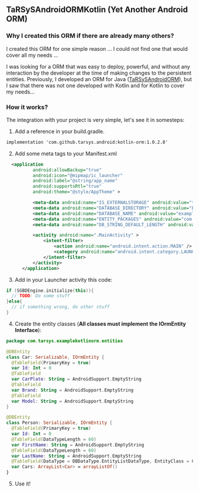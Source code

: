 ## TaRSySAndroidORMKotlin (Yet Another Android ORM)

### Why I created this ORM if there are already many others?

I created this ORM for one simple reason ... I could not find one that would cover all my needs ...

I was looking for a ORM that was easy to deploy, powerful, and without any interaction by the developer at the time of making changes to the persistent entities. Previously, I developed an ORM for Java ([TaRSySAndroidORM](http://tarsys.github.io/TaRSySAndroidORM/)), but I saw that there was not one developed with Kotlin and for Kotlin to cover my needs...

### How it works?

The integration with your project is very simple, let's see it in somesteps:

1. Add a reference in your build.gradle.
  ```markdown
  implementation 'com.github.tarsys.android:kotlin-orm:1.0.2.8'
  ```
2. Add some meta tags to your Manifest.xml
  ```xml
    <application
            android:allowBackup="true"
            android:icon="@mipmap/ic_launcher"
            android:label="@string/app_name"
            android:supportsRtl="true"
            android:theme="@style/AppTheme" >

            <meta-data android:name="IS_EXTERNALSTORAGE" android:value="true" />
            <meta-data android:name="DATABASE_DIRECTORY" android:value="ExampleTaRSySORM" />
            <meta-data android:name="DATABASE_NAME" android:value="exampletarsysorm.db" />
            <meta-data android:name="ENTITY_PACKAGES" android:value="com.tarsys.examplekotlinorm.entities" />
            <meta-data android:name="DB_STRING_DEFAULT_LENGTH" android:value="500" />

            <activity android:name=".MainActivity" >
                <intent-filter>
                    <action android:name="android.intent.action.MAIN" />
                    <category android:name="android.intent.category.LAUNCHER" />
                </intent-filter>
            </activity>
        </application>
  ```
3. Add in your Launcher activity this code:
  ```kotlin
  if (SGBDEngine.initialize(this)){
    // TODO: Do some stuff
  }else{
    // if something wrong, do other stuff
  }
  ```
4. Create the entity classes (**All classes must implement the IOrmEntity Interface**):
  ```kotlin
  package com.tarsys.examplekotlinorm.entities

  @DBEntity
  class Car: Serializable, IOrmEntity {
    @TableField(PrimaryKey = true)
    var Id: Int = 0
    @TableField
    var CarPlate: String = AndroidSupport.EmptyString
    @TableField
    var Brand: String = AndroidSupport.EmptyString
    @TableField
    var Model: String = AndroidSupport.EmptyString
  }
  
  @DBEntity
  class Person: Serializable, IOrmEntity {
    @TableField(PrimaryKey = true)
    var Id: Int = 0
    @TableField(DataTypeLength = 60)
    var FirstName: String = AndroidSupport.EmptyString
    @TableField(DataTypeLength = 60)
    var LastName: String = AndroidSupport.EmptyString
    @TableField(DataType = DBDataType.EntityListDataType, EntityClass = Car::class, CascadeDelete = true)
    var Cars: ArrayList<Car> = arrayListOf()
  }
  ```
5. Use it!
  ```kotlin
  
  ```


